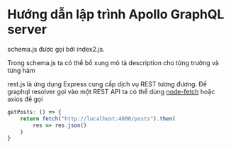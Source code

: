 # Hướng dẫn lập trình Apollo GraphQL server

schema.js được gọi bởi index2.js.

Trong schema.js ta có thể bổ xung mô tả description cho từng trường và từng hàm


rest.js là ứng dụng Express cung cấp dịch vụ REST tương đương. Để
graphql resolver gọi vào một REST API ta có thể dùng [node-fetch](https://www.npmjs.com/package/node-fetch) hoặc axios
để gọi

```javascript
getPosts: () => {
    return fetch("http://localhost:4000/posts").then(
        res => res.json()
    )
}
```

